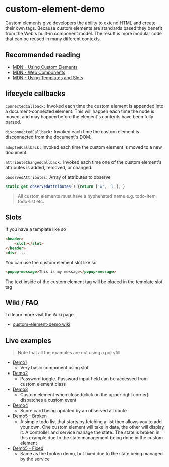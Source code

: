 # custom-element-demo

Custom elements give developers the ability to extend HTML and create their own tags. Because custom elements are standards based they benefit from the Web's built-in component model. The result is more modular code that can be reused in many different contexts.

## Recommended reading

 - [MDN - Using Custom Elements](https://developer.mozilla.org/en-US/docs/Web/Web_Components/Using_custom_elements)
 - [MDN - Web Components](https://developers.google.com/web/fundamentals/web-components/)
 - [MDN - Using Templates and Slots](https://developer.mozilla.org/en-US/docs/Web/Web_Components/Using_templates_and_slots)

## lifecycle callbacks

`connectedCallback:` Invoked each time the custom element is appended into a document-connected element. This will happen each time the node is moved, and may happen before the element's contents have been fully parsed.

`disconnectedCallback:` Invoked each time the custom element is disconnected from the document's DOM.

`adoptedCallback:` Invoked each time the custom element is moved to a new document.

`attributeChangedCallback:` Invoked each time one of the custom element's attributes is added, removed, or changed.

`observedAttributes:` Array of attributes to observe

```js
static get observedAttributes() {return ['w', 'l']; }
```
> All custom elements must have a hyphenated name e.g. todo-item, todo-list etc.

## Slots

If you have a template like so
```html
<header>
    <slot></slot>
</header>
<div> ...
```

You can use the custom element slot like so
```html
<popup-message>This is my message</popup-message>
```

The text inside of the custom element tag will be placed in the template slot tag


## Wiki / FAQ

To learn more visit the Wiki page

- [custom-element-demo wiki](https://github.com/gforti/custom-element-demo/wiki)

## Live examples

> Note that all the examples are not using a pollyfill

- [Demo1](https://gforti.github.io/custom-element-demo/public_html/demo1/)
  - Very basic component using slot
- [Demo2](https://gforti.github.io/custom-element-demo/public_html/demo2/)
  - Password toggle.  Password input field can be accessed from custom element class
- [Demo3](https://gforti.github.io/custom-element-demo/public_html/demo3/)
  - Custom element when closed(click on the upper right corner) dispatches a custom event 
- [Demo4](https://gforti.github.io/custom-element-demo/public_html/demo4/)
  - Score card being updated by an observed attribute
- [Demo5 - Broken](https://gforti.github.io/custom-element-demo/public_html/demo5/broken)
  - A simple todo list that starts by fetching a list then allows you to add your own.  One custom element will take in data, the other will display it.  A controller and service manage the state. The state is broken in this example due to the state management being done in the custom element
- [Demo5 - Fixed](https://gforti.github.io/custom-element-demo/public_html/demo5/fixed)
  - Same as the broken demo, but fixed due to the state being managed by the service